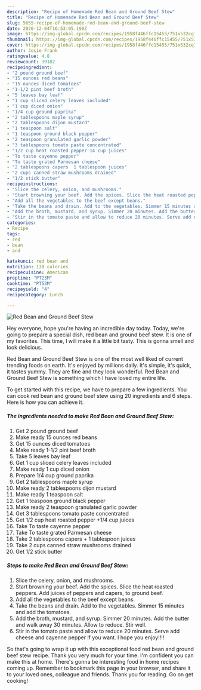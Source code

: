 ```yaml
---
description: "Recipe of Homemade Red Bean and Ground Beef Stew"
title: "Recipe of Homemade Red Bean and Ground Beef Stew"
slug: 5655-recipe-of-homemade-red-bean-and-ground-beef-stew
date: 2020-12-04T16:53:05.190Z
image: https://img-global.cpcdn.com/recipes/1958f446ffc15455/751x532cq70/red-bean-and-ground-beef-stew-recipe-main-photo.jpg
thumbnail: https://img-global.cpcdn.com/recipes/1958f446ffc15455/751x532cq70/red-bean-and-ground-beef-stew-recipe-main-photo.jpg
cover: https://img-global.cpcdn.com/recipes/1958f446ffc15455/751x532cq70/red-bean-and-ground-beef-stew-recipe-main-photo.jpg
author: Josie Frank
ratingvalue: 4.8
reviewcount: 39182
recipeingredient:
- "2 pound ground beef"
- "15 ounces red beans"
- "15 ounces diced tomatoes"
- "1-1/2 pint beef broth"
- "5 leaves bay leaf"
- "1 cup sliced celery leaves included"
- "1 cup diced onion"
- "1/4 cup ground paprika"
- "2 tablespoons maple syrup"
- "2 tablespoons dijon mustard"
- "1 teaspoon salt"
- "1 teaspoon ground black pepper"
- "2 teaspoon granulated garlic powder"
- "3 tablespoons tomato paste concentrated"
- "1/2 cup heat roasted pepper 14 cup juices"
- "To taste cayenne pepper"
- "To taste grated Parmesan cheese"
- "2 tablespoons capers  1 tablespoon juices"
- "2 cups canned straw mushrooms drained"
- "1/2 stick butter"
recipeinstructions:
- "Slice the celery, onion, and mushrooms."
- "Start browning your beef. Add the spices. Slice the heat roasted peppers. Add juices of peppers and capers, to ground beef."
- "Add all the vegetables to the beef except beans."
- "Take the beans and drain. Add to the vegetables. Simmer 15 minutes and add the tomatoes."
- "Add the broth, mustard, and syrup. Simmer 20 minutes. Add the butter and walk away 30 minutes. Allow to reduce. Stir well."
- "Stir in the tomato paste and allow to reduce 20 minutes. Serve add cheese and cayenne pepper if you want. I hope you enjoy!!!!"
categories:
- Recipe
tags:
- red
- bean
- and

katakunci: red bean and 
nutrition: 139 calories
recipecuisine: American
preptime: "PT23M"
cooktime: "PT53M"
recipeyield: "4"
recipecategory: Lunch

---
```



![Red Bean and Ground Beef Stew](https://img-global.cpcdn.com/recipes/1958f446ffc15455/751x532cq70/red-bean-and-ground-beef-stew-recipe-main-photo.jpg)

Hey everyone, hope you're having an incredible day today. Today, we're going to prepare a special dish, red bean and ground beef stew. It is one of my favorites. This time, I will make it a little bit tasty. This is gonna smell and look delicious.

Red Bean and Ground Beef Stew is one of the most well liked of current trending foods on earth. It's enjoyed by millions daily. It's simple, it's quick, it tastes yummy. They are fine and they look wonderful. Red Bean and Ground Beef Stew is something which I have loved my entire life.




To get started with this recipe, we have to prepare a few ingredients. You can cook red bean and ground beef stew using 20 ingredients and 6 steps. Here is how you can achieve it.

<!--inarticleads1-->

##### The ingredients needed to make Red Bean and Ground Beef Stew:

1. Get 2 pound ground beef
1. Make ready 15 ounces red beans
1. Get 15 ounces diced tomatoes
1. Make ready 1-1/2 pint beef broth
1. Take 5 leaves bay leaf
1. Get 1 cup sliced celery leaves included
1. Make ready 1 cup diced onion
1. Prepare 1/4 cup ground paprika
1. Get 2 tablespoons maple syrup
1. Make ready 2 tablespoons dijon mustard
1. Make ready 1 teaspoon salt
1. Get 1 teaspoon ground black pepper
1. Make ready 2 teaspoon granulated garlic powder
1. Get 3 tablespoons tomato paste concentrated
1. Get 1/2 cup heat roasted pepper +1/4 cup juices
1. Take To taste cayenne pepper
1. Take To taste grated Parmesan cheese
1. Take 2 tablespoons capers + 1 tablespoon juices
1. Take 2 cups canned straw mushrooms drained
1. Get 1/2 stick butter




<!--inarticleads2-->

##### Steps to make Red Bean and Ground Beef Stew:

1. Slice the celery, onion, and mushrooms.
1. Start browning your beef. Add the spices. Slice the heat roasted peppers. Add juices of peppers and capers, to ground beef.
1. Add all the vegetables to the beef except beans.
1. Take the beans and drain. Add to the vegetables. Simmer 15 minutes and add the tomatoes.
1. Add the broth, mustard, and syrup. Simmer 20 minutes. Add the butter and walk away 30 minutes. Allow to reduce. Stir well.
1. Stir in the tomato paste and allow to reduce 20 minutes. Serve add cheese and cayenne pepper if you want. I hope you enjoy!!!!




So that's going to wrap it up with this exceptional food red bean and ground beef stew recipe. Thank you very much for your time. I'm confident you can make this at home. There's gonna be interesting food in home recipes coming up. Remember to bookmark this page in your browser, and share it to your loved ones, colleague and friends. Thank you for reading. Go on get cooking!
